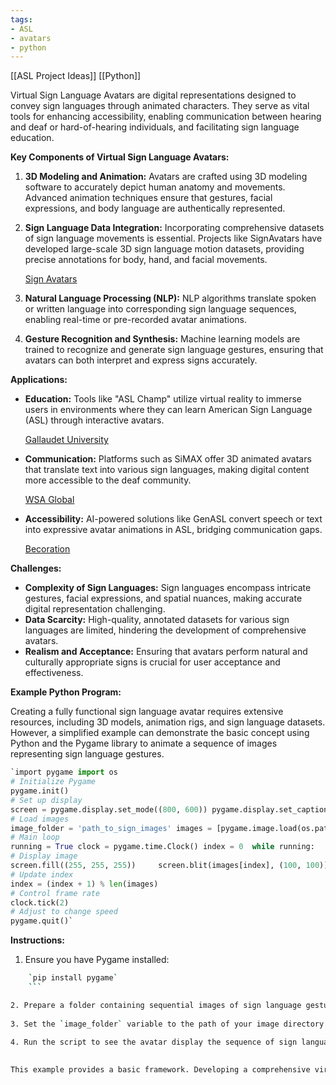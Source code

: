 ```yaml
---
tags:
- ASL
- avatars
- python
---
```


[[ASL Project Ideas]]  [[Python]]

Virtual Sign Language Avatars are digital representations designed to convey sign languages through animated characters. They serve as vital tools for enhancing accessibility, enabling communication between hearing and deaf or hard-of-hearing individuals, and facilitating sign language education.

**Key Components of Virtual Sign Language Avatars:**

1. **3D Modeling and Animation:** Avatars are crafted using 3D modeling software to accurately depict human anatomy and movements. Advanced animation techniques ensure that gestures, facial expressions, and body language are authentically represented.
2. **Sign Language Data Integration:** Incorporating comprehensive datasets of sign language movements is essential. Projects like SignAvatars have developed large-scale 3D sign language motion datasets, providing precise annotations for body, hand, and facial movements.

    [Sign Avatars](https://signavatars.github.io/)

3. **Natural Language Processing (NLP):** NLP algorithms translate spoken or written language into corresponding sign language sequences, enabling real-time or pre-recorded avatar animations.
4. **Gesture Recognition and Synthesis:** Machine learning models are trained to recognize and generate sign language gestures, ensuring that avatars can both interpret and express signs accurately.

**Applications:**

- **Education:** Tools like "ASL Champ" utilize virtual reality to immerse users in environments where they can learn American Sign Language (ASL) through interactive avatars.

    [Gallaudet University](https://gallaudet.edu/visual-language-visual-learning/exploring-how-signing-avatars-in-virtual-reality-can-teach-asl/)

- **Communication:** Platforms such as SiMAX offer 3D animated avatars that translate text into various sign languages, making digital content more accessible to the deaf community.

    [WSA Global](https://wsa-global.org/winner/simax-the-sign-language-avatar-system/)

- **Accessibility:** AI-powered solutions like GenASL convert speech or text into expressive avatar animations in ASL, bridging communication gaps.

    [Becoration](https://becoration.com/ai-powered-virtual-avatars-in-american-sign-language-a-revolution-in-inclusive-communication/)

**Challenges:**

- **Complexity of Sign Languages:** Sign languages encompass intricate gestures, facial expressions, and spatial nuances, making accurate digital representation challenging.
- **Data Scarcity:** High-quality, annotated datasets for various sign languages are limited, hindering the development of comprehensive avatars.
- **Realism and Acceptance:** Ensuring that avatars perform natural and culturally appropriate signs is crucial for user acceptance and effectiveness.

**Example Python Program:**

Creating a fully functional sign language avatar requires extensive resources, including 3D models, animation rigs, and sign language datasets. However, a simplified example can demonstrate the basic concept using Python and the Pygame library to animate a sequence of images representing sign language gestures.

```python
`import pygame import os  
# Initialize Pygame 
pygame.init()  
# Set up display 
screen = pygame.display.set_mode((800, 600)) pygame.display.set_caption("Sign Language Avatar")  
# Load images 
image_folder = 'path_to_sign_images' images = [pygame.image.load(os.path.join(image_folder, img)) for img in sorted(os.listdir(image_folder))]  
# Main loop 
running = True clock = pygame.time.Clock() index = 0  while running:     for event in pygame.event.get():         if event.type == pygame.QUIT:             running = False      
# Display image     
screen.fill((255, 255, 255))     screen.blit(images[index], (100, 100))     pygame.display.flip()      
# Update index     
index = (index + 1) % len(images)      
# Control frame rate     
clock.tick(2)  
# Adjust to change speed  
pygame.quit()`
```

**Instructions:**

1. Ensure you have Pygame installed:

```bash
    `pip install pygame`
    ```

2. Prepare a folder containing sequential images of sign language gestures (e.g., 'sign1.png', 'sign2.png', etc.).
    
3. Set the `image_folder` variable to the path of your image directory.
    
4. Run the script to see the avatar display the sequence of sign language gestures.
    

This example provides a basic framework. Developing a comprehensive virtual sign language avatar involves integrating advanced 3D modeling, animation, and machine learning techniques to accurately capture the nuances of sign language.

